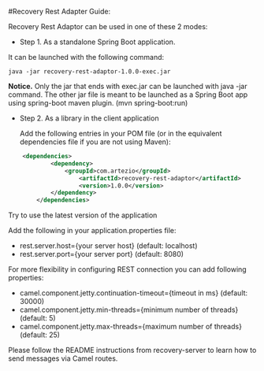 #Recovery Rest Adapter Guide:

Recovery Rest Adaptor can be used in one of these 2 modes:

- Step 1. As a standalone Spring Boot application. 

It can be launched with the following command:

	java -jar recovery-rest-adaptor-1.0.0-exec.jar

**Notice.** Only the jar that ends with exec.jar can be launched with java -jar command. The other jar file is meant to be launched as a Spring Boot app using spring-boot maven plugin. (mvn spring-boot:run)

- Step 2. As a library in the client application

	Add the following entries in your POM file (or in the equivalent dependencies file if you are not using Maven):
	
```xml
	<dependencies>   
	        <dependency>
	            <groupId>com.artezio</groupId>
            	    <artifactId>recovery-rest-adaptor</artifactId>
                    <version>1.0.0</version>
	        </dependency>
        </dependencies> 
```

   Try to use the latest version of the application

   Add the following in your application.properties file:

   * rest.server.host={your server host} (default: localhost)
   * rest.server.port={your server port} (default: 8080)
   
   For more flexibility in configuring REST connection you can add following properties:
   
   * camel.component.jetty.continuation-timeout={timeout in ms} (default: 30000)
   * camel.component.jetty.min-threads={minimum number of threads} (default: 5)
   * camel.component.jetty.max-threads={maximum number of threads} (default: 25)

Please follow the README instructions from recovery-server to learn how to send messages via Camel routes.